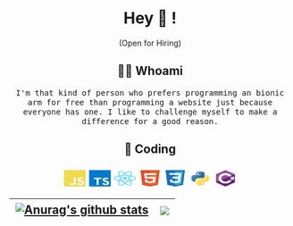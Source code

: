 
<h1 align="center"> Hey 👋 !</h1>

<div align="center">
  
</div>
<p align="center"> (Open for Hiring)</p>
</h1>
<h2 align="center"> 👨‍💻 Whoami</h2>
<p align="center">
  <samp>I'm that kind of person who prefers programming an bionic arm for free than programming a website just because everyone has one. I like to challenge myself to make a difference for a good reason.
  </samp>
</p>
<h2 align="center"> 🚀 Coding
<div style="display: inline_block"><br>
  <img align="center" alt="Teixa-Js" height="30" width="40" src="https://raw.githubusercontent.com/devicons/devicon/master/icons/javascript/javascript-plain.svg">
  <img align="center" alt="Teixa-Ts" height="30" width="40" src="https://raw.githubusercontent.com/devicons/devicon/master/icons/typescript/typescript-plain.svg">
  <img align="center" alt="Teixa-React" height="30" width="40" src="https://raw.githubusercontent.com/devicons/devicon/master/icons/react/react-original.svg">
  <img align="center" alt="Teixa-HTML" height="30" width="40" src="https://raw.githubusercontent.com/devicons/devicon/master/icons/html5/html5-original.svg">
  <img align="center" alt="Teixa-CSS" height="30" width="40" src="https://raw.githubusercontent.com/devicons/devicon/master/icons/css3/css3-original.svg">
  <img align="center" alt="Teixa-Python" height="30" width="40" src="https://raw.githubusercontent.com/devicons/devicon/master/icons/python/python-original.svg">
  <img align="center" alt="Teixa-Csharp" height="30" width="40" src="https://raw.githubusercontent.com/devicons/devicon/master/icons/csharp/csharp-original.svg">
</div>
  
 | <a href="https://github.com/Teixa-droid/github-readme-stats"><img align="center" src="https://github-readme-stats.vercel.app/api?username=Teixa-droid&show_icons=true&include_all_commits=true&theme=discord_old_blurple&hide_border=true" alt="Anurag's github stats" /></a> | <a href="https://github.com/Teixa-droid/github-readme-stats"><img align="center" src="https://github-readme-stats.vercel.app/api/top-langs/?username=Teixa-droid&layout=compact&theme=discord_old_blurple&hide_border=true" /></a> |
| ------------- | ------------- |
</h2>

